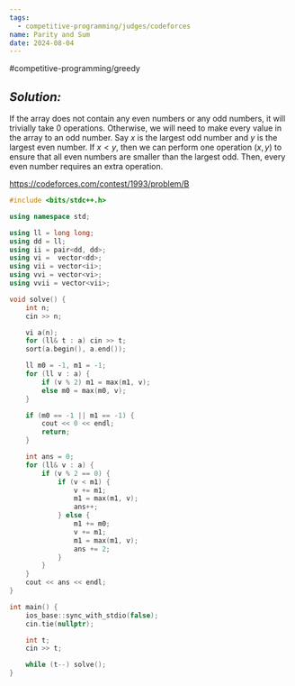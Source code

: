 ```yaml
---
tags:
  - competitive-programming/judges/codeforces
name: Parity and Sum
date: 2024-08-04
---
```

#competitive-programming/greedy 
## _Solution:_
If the array does not contain any even numbers or any odd numbers, it will trivially take 0 operations. Otherwise, we will need to make every value in the array to an odd number. Say $x$ is the largest odd number and $y$ is the largest even number. If $x<y$, then we can perform one operation $(x,y)$ to ensure that all even numbers are smaller than the largest odd. Then, every even number requires an extra operation.

https://codeforces.com/contest/1993/problem/B
```cpp
#include <bits/stdc++.h>

using namespace std;

using ll = long long;
using dd = ll;
using ii = pair<dd, dd>;
using vi =  vector<dd>;
using vii = vector<ii>;
using vvi = vector<vi>;
using vvii = vector<vii>;

void solve() {
    int n;
    cin >> n;

    vi a(n);
    for (ll& t : a) cin >> t;
    sort(a.begin(), a.end());

    ll m0 = -1, m1 = -1;
    for (ll v : a) {
        if (v % 2) m1 = max(m1, v);
        else m0 = max(m0, v);
    }

    if (m0 == -1 || m1 == -1) {
        cout << 0 << endl;
        return;
    }

    int ans = 0;
    for (ll& v : a) {
        if (v % 2 == 0) {
            if (v < m1) {
                v += m1;
                m1 = max(m1, v);
                ans++;
            } else {
                m1 += m0;
                v += m1;
                m1 = max(m1, v);
                ans += 2;
            }
        }
    }
    cout << ans << endl;
}

int main() {
    ios_base::sync_with_stdio(false);
    cin.tie(nullptr);

    int t;
    cin >> t;

    while (t--) solve();
}
```
